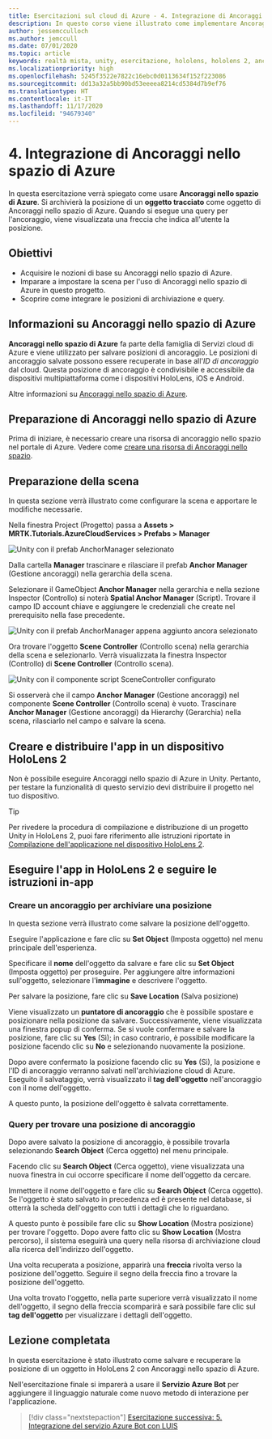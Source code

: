 ```yaml
---
title: Esercitazioni sul cloud di Azure - 4. Integrazione di Ancoraggi nello spazio di Azure
description: In questo corso viene illustrato come implementare Ancoraggi nello spazio di Azure in un'applicazione HoloLens 2.
author: jessemcculloch
ms.author: jemccull
ms.date: 07/01/2020
ms.topic: article
keywords: realtà mista, unity, esercitazione, hololens, hololens 2, ancoraggi nello spazio di Azure, servizi cloud di azure, visione personalizzata di azure, Windows 10
ms.localizationpriority: high
ms.openlocfilehash: 5245f3522e7822c16ebc0d0113634f152f223086
ms.sourcegitcommit: dd13a32a5bb90bd53eeeea8214cd5384d7b9ef76
ms.translationtype: HT
ms.contentlocale: it-IT
ms.lasthandoff: 11/17/2020
ms.locfileid: "94679340"
---
```

# <a name="4-integrating-azure-spatial-anchors"></a>4. Integrazione di Ancoraggi nello spazio di Azure

In questa esercitazione verrà spiegato come usare **Ancoraggi nello spazio di Azure**. Si archivierà la posizione di un **oggetto tracciato** come oggetto di Ancoraggi nello spazio di Azure. Quando si esegue una query per l'ancoraggio, viene visualizzata una freccia che indica all'utente la posizione.

## <a name="objectives"></a>Obiettivi

* Acquisire le nozioni di base su Ancoraggi nello spazio di Azure.
* Imparare a impostare la scena per l'uso di Ancoraggi nello spazio di Azure in questo progetto.
* Scoprire come integrare le posizioni di archiviazione e query.

## <a name="understanding-azure-spatial-anchors"></a>Informazioni su Ancoraggi nello spazio di Azure

 **Ancoraggi nello spazio di Azure** fa parte della famiglia di Servizi cloud di Azure e viene utilizzato per salvare posizioni di ancoraggio. Le posizioni di ancoraggio salvate possono essere recuperate in base all'*ID di ancoraggio* dal cloud. Questa posizione di ancoraggio è condivisibile e accessibile da dispositivi multipiattaforma come i dispositivi HoloLens, iOS e Android.

Altre informazioni su [Ancoraggi nello spazio di Azure](https://docs.microsoft.com/azure/spatial-anchors/overview).

## <a name="preparing-azure-spatial-anchors"></a>Preparazione di Ancoraggi nello spazio di Azure

Prima di iniziare, è necessario creare una risorsa di ancoraggio nello spazio nel portale di Azure.
Vedere come [creare una risorsa di Ancoraggi nello spazio](https://docs.microsoft.com/azure/spatial-anchors/quickstarts/get-started-hololens#create-a-spatial-anchors-resource).

## <a name="preparing-the-scene"></a>Preparazione della scena

In questa sezione verrà illustrato come configurare la scena e apportare le modifiche necessarie.

Nella finestra Project (Progetto) passa a **Assets > MRTK.Tutorials.AzureCloudServices > Prefabs > Manager**

![Unity con il prefab AnchorManager selezionato](images/mr-learning-azure/tutorial4-section1-step1-1.png)

Dalla cartella **Manager** trascinare e rilasciare il prefab **Anchor Manager** (Gestione ancoraggi) nella gerarchia della scena.

Selezionare il GameObject **Anchor Manager** nella gerarchia e nella sezione Inspector (Controllo) si noterà **Spatial Anchor Manager** (Script). Trovare il campo ID account chiave e aggiungere le credenziali che create nel prerequisito nella fase precedente.

![Unity con il prefab AnchorManager appena aggiunto ancora selezionato](images/mr-learning-azure/tutorial4-section1-step2-1.png)

Ora trovare l'oggetto **Scene Controller** (Controllo scena) nella gerarchia della scena e selezionarlo. Verrà visualizzata la finestra Inspector (Controllo) di **Scene Controller** (Controllo scena).

![Unity con il componente script SceneController configurato](images/mr-learning-azure/tutorial4-section1-step3-1.png)

Si osserverà che il campo **Anchor Manager** (Gestione ancoraggi) nel componente **Scene Controller** (Controllo scena) è vuoto. Trascinare **Anchor Manager** (Gestione ancoraggi) da Hierarchy (Gerarchia) nella scena, rilasciarlo nel campo e salvare la scena.

## <a name="build-and-deploy-the-app-to-your-hololens-2"></a>Creare e distribuire l'app in un dispositivo HoloLens 2

Non è possibile eseguire Ancoraggi nello spazio di Azure in Unity. Pertanto, per testare la funzionalità di questo servizio devi distribuire il progetto nel tuo dispositivo.

> [!TIP]
> Per rivedere la procedura di compilazione e distribuzione di un progetto Unity in HoloLens 2, puoi fare riferimento alle istruzioni riportate in [Compilazione dell'applicazione nel dispositivo HoloLens 2](mr-learning-base-02.md#building-your-application-to-your-hololens-2).

## <a name="run-the-app-on-your-hololens-2-and-follow-the-in-app-instructions"></a>Eseguire l'app in HoloLens 2 e seguire le istruzioni in-app

### <a name="create-an-anchor-to-store-a-location"></a>Creare un ancoraggio per archiviare una posizione

In questa sezione verrà illustrato come salvare la posizione dell'oggetto.

Eseguire l'applicazione e fare clic su **Set Object** (Imposta oggetto) nel menu principale dell'esperienza.

Specificare il **nome** dell'oggetto da salvare e fare clic su **Set Object** (Imposta oggetto) per proseguire. Per aggiungere altre informazioni sull'oggetto, selezionare l'**immagine** e descrivere l'oggetto.

Per salvare la posizione, fare clic su **Save Location** (Salva posizione)

Viene visualizzato un **puntatore di ancoraggio** che è possibile spostare e posizionare nella posizione da salvare. Successivamente, viene visualizzata una finestra popup di conferma. Se si vuole confermare e salvare la posizione, fare clic su **Yes** (Sì); in caso contrario, è possibile modificare la posizione facendo clic su **No** e selezionando nuovamente la posizione.

Dopo avere confermato la posizione facendo clic su **Yes** (Sì), la posizione e l'ID di ancoraggio verranno salvati nell'archiviazione cloud di Azure. Eseguito il salvataggio, verrà visualizzato il **tag dell'oggetto** nell'ancoraggio con il nome dell'oggetto.

A questo punto, la posizione dell'oggetto è salvata correttamente.

### <a name="query-for-finding-an-anchor-location"></a>Query per trovare una posizione di ancoraggio

Dopo avere salvato la posizione di ancoraggio, è possibile trovarla selezionando **Search Object** (Cerca oggetto) nel menu principale.

Facendo clic su **Search Object** (Cerca oggetto), viene visualizzata una nuova finestra in cui occorre specificare il nome dell'oggetto da cercare.

Immettere il nome dell'oggetto e fare clic su **Search Object** (Cerca oggetto). Se l'oggetto è stato salvato in precedenza ed è presente nel database, si otterrà la scheda dell'oggetto con tutti i dettagli che lo riguardano.

A questo punto è possibile fare clic su **Show Location** (Mostra posizione) per trovare l'oggetto. Dopo avere fatto clic su **Show Location** (Mostra percorso), il sistema eseguirà una query nella risorsa di archiviazione cloud alla ricerca dell'indirizzo dell'oggetto.

Una volta recuperata a posizione, apparirà una **freccia** rivolta verso la posizione dell'oggetto. Seguire il segno della freccia fino a trovare la posizione dell'oggetto.

Una volta trovato l'oggetto, nella parte superiore verrà visualizzato il nome dell'oggetto, il segno della freccia scomparirà e sarà possibile fare clic sul **tag dell'oggetto** per visualizzare i dettagli dell'oggetto.

## <a name="congratulations"></a>Lezione completata

In questa esercitazione è stato illustrato come salvare e recuperare la posizione di un oggetto in HoloLens 2 con Ancoraggi nello spazio di Azure.

Nell'esercitazione finale si imparerà a usare il **Servizio Azure Bot** per aggiungere il linguaggio naturale come nuovo metodo di interazione per l'applicazione.

> [!div class="nextstepaction"]
> [Esercitazione successiva: 5. Integrazione del servizio Azure Bot con LUIS](mr-learning-azure-05.md)
